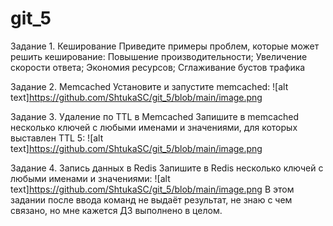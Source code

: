 # git_5
Задание 1. Кеширование
Приведите примеры проблем, которые может решить кеширование: Повышение производительности; Увеличение скорости ответа; Экономия ресурсов; Сглаживание бустов трафика

Задание 2. Memcached
Установите и запустите memcached: ![alt text]https://github.com/ShtukaSC/git_5/blob/main/image.png

Задание 3. Удаление по TTL в Memcached
Запишите в memcached несколько ключей с любыми именами и значениями, для которых выставлен TTL 5: ![alt text]https://github.com/ShtukaSC/git_5/blob/main/image.png

Задание 4. Запись данных в Redis
Запишите в Redis несколько ключей с любыми именами и значениями: ![alt text]https://github.com/ShtukaSC/git_5/blob/main/image.png
В этом задании после ввода команд не выдаёт результат, не знаю с чем связано, но мне кажется ДЗ выполнено в целом.
